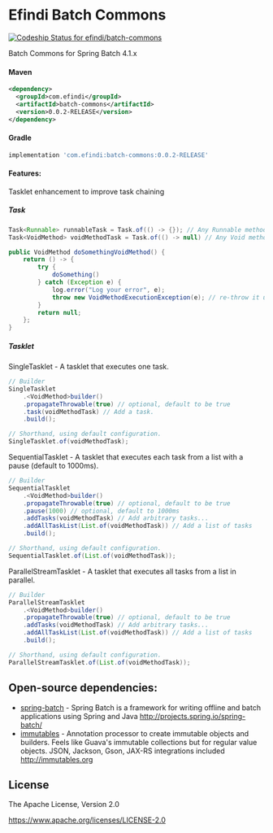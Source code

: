 # Efindi Batch Commons
[![Codeship Status for efindi/batch-commons](https://app.codeship.com/projects/ea3b8a50-2991-0137-a5f8-1edb361fe982/status?branch=master)](https://app.codeship.com/projects/331016)

Batch Commons for Spring Batch 4.1.x

#### Maven
```xml
<dependency>
  <groupId>com.efindi</groupId>
  <artifactId>batch-commons</artifactId>
  <version>0.0.2-RELEASE</version>
</dependency>
```
#### Gradle
```groovy
implementation 'com.efindi:batch-commons:0.0.2-RELEASE'
```
#### Features:
Tasklet enhancement to improve task chaining

##### Task
```java
Task<Runnable> runnableTask = Task.of(() -> {}); // Any Runnable method
Task<VoidMethod> voidMethodTask = Task.of(() -> null) // Any Void method

public VoidMethod doSomethingVoidMethod() {
    return () -> {
        try {
            doSomething()
        } catch (Exception e) {
            log.error("Log your error", e);
            throw new VoidMethodExecutionException(e); // re-throw it using the wrapper exception if needed
        }
        return null;
    };
}

```

##### Tasklet
SingleTasklet - A tasklet that executes one task.
```java
// Builder
SingleTasklet
    .<VoidMethod>builder()
    .propagateThrowable(true) // optional, default to be true
    .task(voidMethodTask) // Add a task.
    .build();

// Shorthand, using default configuration.
SingleTasklet.of(voidMethodTask);
```

SequentialTasklet - A tasklet that executes each task from a list with a pause (default to 1000ms).
```java
// Builder
SequentialTasklet
    .<VoidMethod>builder()
    .propagateThrowable(true) // optional, default to be true
    .pause(1000) // optional, default to 1000ms
    .addTasks(voidMethodTask) // Add arbitrary tasks...
    .addAllTaskList(List.of(voidMethodTask)) // Add a list of tasks
    .build();

// Shorthand, using default configuration.
SequentialTasklet.of(List.of(voidMethodTask));
```

ParallelStreamTasklet - A tasklet that executes all tasks from a list in parallel.
```java
// Builder
ParallelStreamTasklet
    .<VoidMethod>builder()
    .propagateThrowable(true) // optional, default to be true
    .addTasks(voidMethodTask) // Add arbitrary tasks...
    .addAllTaskList(List.of(voidMethodTask)) // Add a list of tasks
    .build();

// Shorthand, using default configuration.
ParallelStreamTasklet.of(List.of(voidMethodTask));
```

## Open-source dependencies:
* [spring-batch] - Spring Batch is a framework for writing offline and batch applications using Spring and Java http://projects.spring.io/spring-batch/
* [immutables] - Annotation processor to create immutable objects and builders. Feels like Guava's immutable collections but for regular value objects. JSON, Jackson, Gson, JAX-RS integrations included http://immutables.org
    
License
----
The Apache License, Version 2.0

https://www.apache.org/licenses/LICENSE-2.0

   [spring-batch]: <https://github.com/spring-projects/spring-batch/tree/4.1.x>
   [immutables]: <https://github.com/immutables/immutables/tree/immutables-2.7.4>
